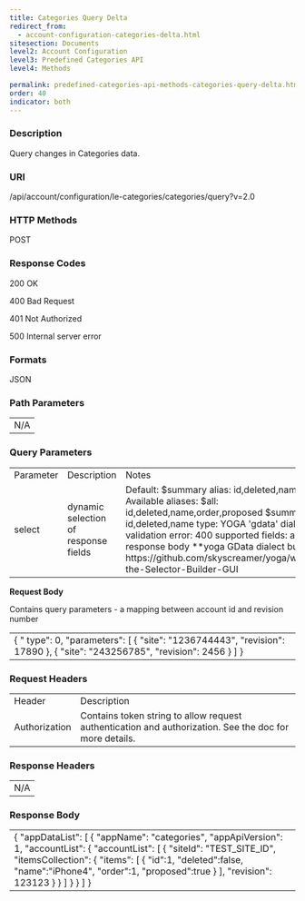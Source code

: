 ```yaml
---
title: Categories Query Delta
redirect_from:
  - account-configuration-categories-delta.html
sitesection: Documents
level2: Account Configuration
level3: Predefined Categories API
level4: Methods

permalink: predefined-categories-api-methods-categories-query-delta.html
order: 40
indicator: both
---
```

### Description

Query changes in Categories data.

### URI

/api/account/configuration/le-categories/categories/query?v=2.0

### HTTP Methods

POST

### Response Codes

200 OK

400 Bad Request

401 Not Authorized

500 Internal server error

### Formats

JSON

### Path Parameters

<table>
  <tr>
    <td>N/A</td>
  </tr>
</table>


### Query Parameters

<table>
  <tr>
    <td>Parameter</td>
    <td>Description</td>
    <td>Notes</td>
  </tr>
  <tr>
    <td>select</td>
    <td>dynamic selection of response fields</td>
    <td>Default: $summary alias: id,deleted,name
Available aliases:
$all: id,deleted,name,order,proposed
$summary: id,deleted,name
type: YOGA 'gdata' dialect
validation error: 400
supported fields: any in response body
**yoga GData dialect builder url:
https://github.com/skyscreamer/yoga/wiki/Using-the-Selector-Builder-GUI</td>
  </tr>
</table>


**Request Body**

Contains query parameters - a mapping between account id and revision number

<table>
  <tr>
    <td>{
    " type": 0,
    "parameters":
    [
        {
            "site": "1236744443",
            "revision": 17890
        },
        {
            "site": "243256785",
            "revision": 2456
        }
    ]
}</td>
  </tr>
</table>


### Request Headers

<table>
  <tr>
    <td>Header</td>
    <td>Description</td>
  </tr>
  <tr>
    <td>Authorization</td>
    <td>Contains token string to allow request authentication and authorization. See the doc for more details.</td>
  </tr>
</table>


### Response Headers

<table>
  <tr>
    <td>N/A</td>
  </tr>
</table>


### Response Body

<table>
  <tr>
    <td>{
    "appDataList": [
        {
            "appName": "categories",
            "appApiVersion": 1,
            "accountList": {
                "accountList": [
                    {
                        "siteId": "TEST_SITE_ID",
                        "itemsCollection": {
                            "items": [
                                {
                                     "id":1,
                                     "deleted":false,
                                     "name":"iPhone4",
                                     "order":1,
                                     "proposed":true
                                }
                            ],
                            "revision": 123123
                        }
                    }
                ]
            }
        }
    ]
}</td>
  </tr>
</table>
